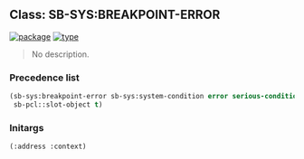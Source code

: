 ## Class: SB-SYS:BREAKPOINT-ERROR
[![package](https://img.shields.io/badge/Package-SB--SYS-5f9ea0.svg?style=social&colorA=999999)](../) [![type](https://img.shields.io/badge/Type-Class-5f9ea0.svg?style=social&colorA=999999)](../#class) 

> No description.

### Precedence list
```cl
(sb-sys:breakpoint-error sb-sys:system-condition error serious-condition condition
 sb-pcl::slot-object t)
```
### Initargs
```cl
(:address :context)
```
